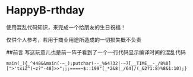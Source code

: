 # HappyB-rthday
使用混乱代码知识，来完成一个给朋友的生日祝福！

仅供个人参考，若用于商业用途所造成的一切损失概不负责

##前言
写这玩意儿也是前一阵子看到了一个一行代码显示编译时间的混乱代码
```
main(_){_^448&&main(-~_);putchar(--_%64?32|-~7[__TIME__-_/8%8][">'txiZ^(~z?"-48]>>";;;====~$::199"[_*2&8|_/64]/(_&2?1:8)%8&1:10);}
```



